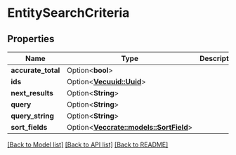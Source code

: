# EntitySearchCriteria

## Properties

Name | Type | Description | Notes
------------ | ------------- | ------------- | -------------
**accurate_total** | Option<**bool**> |  | [optional]
**ids** | Option<[**Vec<uuid::Uuid>**](uuid::Uuid.md)> |  | [optional]
**next_results** | Option<**String**> |  | [optional]
**query** | Option<**String**> |  | [optional]
**query_string** | Option<**String**> |  | [optional]
**sort_fields** | Option<[**Vec<crate::models::SortField>**](SortField.md)> |  | [optional]

[[Back to Model list]](../README.md#documentation-for-models) [[Back to API list]](../README.md#documentation-for-api-endpoints) [[Back to README]](../README.md)


